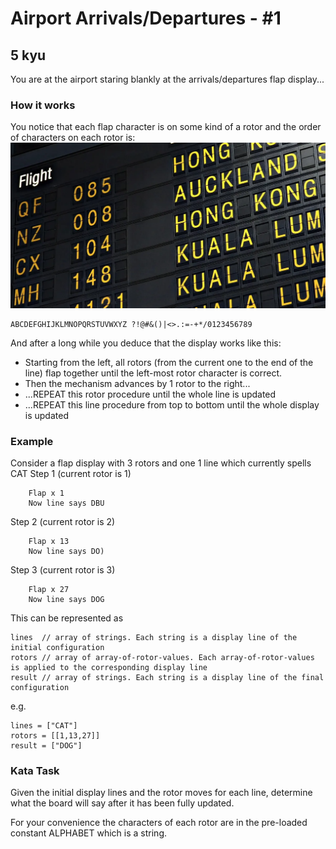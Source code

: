 # Airport Arrivals/Departures - #1
## 5 kyu

You are at the airport staring blankly at the arrivals/departures flap display...

### How it works

You notice that each flap character is on some kind of a rotor and the order of characters on each rotor is:
![](./1200_630_arrivals-departures.webp)
```
ABCDEFGHIJKLMNOPQRSTUVWXYZ ?!@#&()|<>.:=-+*/0123456789
```
And after a long while you deduce that the display works like this:
- Starting from the left, all rotors (from the current one to the end of the line) flap together until the left-most rotor character is correct.
- Then the mechanism advances by 1 rotor to the right...
- ...REPEAT this rotor procedure until the whole line is updated
- ...REPEAT this line procedure from top to bottom until the whole display is updated

### Example

Consider a flap display with 3 rotors and one 1 line which currently spells CAT
Step 1  (current rotor is 1)
```
    Flap x 1
    Now line says DBU
```
Step 2  (current rotor is 2)
```
    Flap x 13
    Now line says DO)
```
Step 3  (current rotor is 3)
```
    Flap x 27
    Now line says DOG
```
This can be represented as
```
lines  // array of strings. Each string is a display line of the initial configuration
rotors // array of array-of-rotor-values. Each array-of-rotor-values is applied to the corresponding display line
result // array of strings. Each string is a display line of the final configuration
```
e.g.
```
lines = ["CAT"]
rotors = [[1,13,27]]
result = ["DOG"]
```

### Kata Task

Given the initial display lines and the rotor moves for each line, determine what the board will say after it has been fully updated.

For your convenience the characters of each rotor are in the pre-loaded constant ALPHABET which is a string.